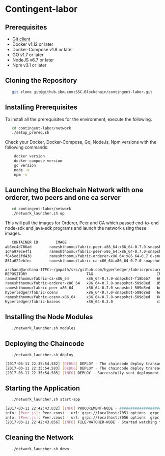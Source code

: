 # Contingent-labor
## Prerequisites
- <a href="https://git-scm.com/downloads" target="_blank">Git client</a>
- Docker v1.12 or later
- Docker-Compose v1.8 or later
- GO v1.7 or later
- NodeJS v6.7 or later
- Npm v3.1 or later

## Cloning the Repository
```bash
   git clone git@github.ibm.com:SSC-Blockchain/contingent-labor.git
```
## Installing Prerequisites
To install all the prerequisites for the environment, execute the following.
```bash
   cd contingent-labor/network
   ./setup_prereq.sh
```
Check your Docker, Docker-Compose, Go, NodeJs, Npm versions with the following commands:
```bash
    docker version
    docker-compose version
    go version
    node -v
    npm -v
```
## Launching the Blockchain Network with one orderer, two peers and one ca server
```bash
   cd contingent-labor/network
   ./network_launcher.sh up
```
This will pull the images for Orderer, Peer and CA which passed end-to-end node-sdk and java-sdk programs and launch the network using these images.

```bash
   CONTAINER ID        IMAGE                                                              COMMAND                  CREATED        STATUS                  PORTS                                            NAMES
ab3ec4d706ad        rameshthoomu/fabric-peer-x86_64:x86_64-0.7.0-snapshot-509d8ed      "peer node start -..."   2 seconds ago       Up Less than a second   0.0.0.0:7056->7051/tcp, 0.0.0.0:7058->7053/tcp   peer1
1d4a979ce4f1        rameshthoomu/fabric-peer-x86_64:x86_64-0.7.0-snapshot-509d8ed      "peer node start -..."   4 seconds ago       Up 2 seconds            0.0.0.0:7051->7051/tcp, 0.0.0.0:7053->7053/tcp   peer0
f845ed1fd438        rameshthoomu/fabric-orderer-x86_64:x86_64-0.7.0-snapshot-509d8ed   "orderer"                6 seconds ago       Up 4 seconds            0.0.0.0:7050->7050/tcp                           orderer0
851a622ebfec        rameshthoomu/fabric-ca-x86_64:x86_64-0.7.0-snapshot-f18b6b7        "sh -c 'fabric-ca-..."   6 seconds ago       Up 4 seconds            0.0.0.0:7054->7054/tcp                           ca0
```
```bash
archana@archana-ITPC:~/gopath/src/github.com/hyperledger/fabric/procurement/network$ docker images
REPOSITORY                           TAG                             IMAGE ID            CREATED             SIZE
rameshthoomu/fabric-ca-x86_64        x86_64-0.7.0-snapshot-f18b6b7   6033fee0716b        6 days ago          239 MB
rameshthoomu/fabric-orderer-x86_64   x86_64-0.7.0-snapshot-509d8ed   85ec9965dc5c        6 days ago          180 MB
rameshthoomu/fabric-peer-x86_64      x86_64-0.7.0-snapshot-509d8ed   bc7e875f86a9        6 days ago          184 MB
hyperledger/fabric-ccenv             x86_64-0.7.0-snapshot-509d8ed   6d713063f875        6 days ago          1.29 GB
rameshthoomu/fabric-ccenv-x86_64     x86_64-0.7.0-snapshot-509d8ed   6d713063f875        6 days ago          1.29 GB
hyperledger/fabric-baseos            x86_64-0.3.0                    c3a4cf3b3350        6 weeks ago         161 MB
```
## Installing the Node Modules
```bash
   ./network_launcher.sh modules
```
## Deploying the Chaincode 
```bash
   ./network_launcher.sh deploy
```
```bash
[2017-03-11 22:35:54.582] [DEBUG] DEPLOY - The chaincode deploy transaction has been committed on this peer0
[2017-03-11 22:35:54.583] [DEBUG] DEPLOY - The chaincode deploy transaction was valid code=VALID
[2017-03-11 22:35:54.585] [INFO] DEPLOY - Successfully sent deployment transaction to the orderer.

```
## Starting the Application
```bash
   ./network_launcher.sh start-app
```
```bash
[2017-03-11 22:42:43.032] [INFO] PROCUREMENT-NODE - ####################### Server Up - localhost:3000 #######################
info: [Peer.js]: Peer.const - url: grpc://localhost:7051 options  grpc.ssl_target_name_override=tlsca, grpc.default_authority=tlsca
info: [Peer.js]: Peer.const - url: grpc://localhost:7056 options  grpc.ssl_target_name_override=tlsca, grpc.default_authority=tlsca
[2017-03-11 22:42:43.056] [INFO] FILE-WATCHER-NODE - Started watching the files @  /home/archana/gopath/src/github.com/hyperledger/fabric/procurement/node/app/mqnode/input/


```
## Cleaning the Network
```bash
   ./network_launcher.sh down
```
